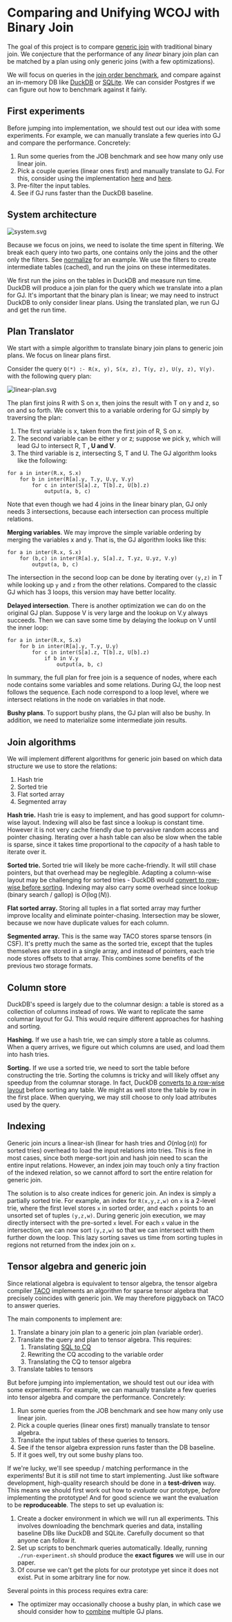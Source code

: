 # Comparing and Unifying WCOJ with Binary Join
The goal of this project is to compare [generic join](https://gitlab.com/remywang/blog/-/blob/master/posts/wcoj.md) with traditional binary join. We conjecture that the performance of any *linear* binary join plan can be matched by a plan using only generic joins (with a few optimizations). 

We will focus on queries in the [join order benchmark](https://github.com/gregrahn/join-order-benchmark), and compare against an in-memory DB like [DuckDB](https://duckdb.org) or [SQLite](https://www.sqlite.org/index.html). We can consider Postgres if we can figure out how to benchmark against it fairly. 

## First experiments
Before jumping into implementation, we should test out our idea with some experiments. For example, we can manually translate a few queries into GJ and compare the performance. Concretely: 
1. Run some queries from the JOB benchmark and see how many only use linear join.  
2. Pick a couple queries (linear ones first) and manually translate to GJ. For this, consider using the implementation [here](https://github.com/mwillsey/egg-smol/blob/a1acf4dc7b6f65f2dd4bbca38d45d40448eda4d8/src/gj.rs#L159) and [here](https://github.com/mwillsey/qry/blob/11c92ff715d0593c0ca86c2b533b9ef8a249bd2c/src/lib.rs#L302). 
3. Pre-filter the input tables. 
4. See if GJ runs faster than the DuckDB baseline. 

## System architecture
![system.svg](system.svg)

Because we focus on joins, we need to isolate the time spent in filtering. We break each query into two parts, one contains only the joins and the other only the filters. See [normalize](normalize.md) for an example. We use the filters to create intermediate tables (cached), and run the joins on these intermeditates. 

We first run the joins on the tables in DuckDB and measure run time. DuckDB will produce a join plan for the query which we translate into a plan for GJ. It's important that the binary plan is linear; we may need to instruct DuckDB to only consider linear plans. Using the translated plan, we run GJ and get the run time. 

## Plan Translator
We start with a simple algorithm to translate binary join plans to generic join plans. We focus on linear plans first. 

Consider the query `Q(*) :- R(x, y), S(x, z), T(y, z), U(y, z), V(y).` with the following query plan: 

![linear-plan.svg](linear-plan.svg)

The plan first joins R with S on x, then joins the result with T on y and z, so on and so forth. We convert this to a variable ordering for GJ simply by traversing the plan: 
1. The first variable is x, taken from the first join of R, S on x. 
2. The second variable can be either y or z; suppose we pick y, which will lead GJ to intersect R, T **, U and V**. 
3. The third variable is z, intersecting S, T and U. 
The GJ algorithm looks like the following: 
```
for a in inter(R.x, S.x)
	for b in inter(R[a].y, T.y, U.y, V.y)
		for c in inter(S[a].z, T[b].z, U[b].z)
			output(a, b, c)
```
Note that even though we had 4 joins in the linear binary plan, GJ only needs 3 intersections, because each intersection can process multiple relations. 

**Merging variables**. We may improve the simple variable ordering by merging the variables x and y. That is, the GJ algorithm looks like this: 
```
for a in inter(R.x, S.x)
	for (b,c) in inter(R[a].y, S[a].z, T.yz, U.yz, V.y)
		output(a, b, c)
```
The intersection in the second loop can be done by iterating over `(y,z)` in T while looking up `y` and `z` from the other relations. Compared to the classic GJ which has 3 loops, this version may have better locality. 

**Delayed intersection**. There is another optimization we can do on the original GJ plan. Suppose V is very large and the lookup on V.y always succeeds. Then we can save some time by delaying the lookup on V until the inner loop: 
```
for a in inter(R.x, S.x)
	for b in inter(R[a].y, T.y, U.y)
		for c in inter(S[a].z, T[b].z, U[b].z)
			if b in V.y
				output(a, b, c)
```

In summary, the full plan for free join is a sequence of nodes, where each node contains some variables and some relations. During GJ, the loop nest follows the sequence. Each node correspond to a loop level, where we intersect relations in the node on variables in that node. 

**Bushy plans**. To support bushy plans, the GJ plan will also be bushy. In addition, we need to materialize some intermediate join results. 

## Join algorithms
We will implement different algorithms for generic join based on which data structure we use to store the relations: 
1. Hash trie
2. Sorted trie
3. Flat sorted array
4. Segmented array

**Hash trie.** Hash trie is easy to implement, and has good support for column-wise layout. Indexing will also be fast since a lookup is constant time. However it is not very cache friendly due to pervasive random access and pointer chasing. Iterating over a hash table can also be slow when the table is sparse, since it takes time proportional to the *capacity* of a hash table to iterate over it. 

**Sorted trie.** Sorted trie will likely be more cache-friendly. It will still chase pointers, but that overhead may be neglegible. Adapting a column-wise layout may be challenging for sorted tries - DuckDB would [convert to row-wise before sorting](https://duckdb.org/2021/08/27/external-sorting.html). Indexing may also carry some overhead since lookup (binary search / gallop) is $O(\log(N))$. 

**Flat sorted array.** Storing all tuples in a flat sorted array may further improve locality and eliminate pointer-chasing. Intersection may be slower, because we now have duplicate values for each column. 

**Segmented array.** This is the same way TACO stores sparse tensors (in CSF). It's pretty much the same as the sorted trie, except that the tuples themselves are stored in a single array, and instead of pointers, each trie node stores offsets to that array. This combines some benefits of the previous two storage formats. 

## Column store
DuckDB's speed is largely due to the columnar design: a table is stored as a collection of columns instead of rows. We want to replicate the same columnar layout for GJ. This would require different approaches for hashing and sorting. 

**Hashing.** If we use a hash trie, we can simply store a table as columns. When a query arrives, we figure out which columns are used, and load them into hash tries. 

**Sorting.** If we use a sorted trie, we need to sort the table before constructing the trie. Sorting the columns is tricky and will likely offset any speedup from the columnar storage. In fact, DuckDB [converts to a row-wise layout](https://duckdb.org/2021/08/27/external-sorting.html) before sorting any table. We might as well store the table by row in the first place. When querying, we may still choose to only load attributes used by the query. 

## Indexing
Generic join incurs a linear-ish (linear for hash tries and $O(n \log (n))$ for sorted tries) overhead to load the input relations into tries. This is fine in most cases, since both merge-sort join and hash join need to scan the entire input relations. However, an index join may touch only a tiny fraction of the indexed relation, so we cannot afford to sort the entire relation for generic join. 

The solution is to also create indices for generic join. An index is simply a partially sorted trie. For example, an index for `R(x,y,z,w)` on `x` is a 2-level trie, where the first level stores `x` in sorted order, and each `x` points to an unsorted set of tuples `(y,z,w)`. During generic join execution, we may directly intersect with the pre-sorted `x` level. For each `x` value in the intersection, we can now sort `(y,z,w)` so that we can intersect with them further down the loop. This lazy sorting saves us time from sorting tuples in regions not returned from the index join on `x`. 

## Tensor algebra and generic join
Since relational algebra is equivalent to tensor algebra, the tensor algebra compiler [TACO](http://tensor-compiler.org) implements an algorithm for sparse tensor algebra that precisely coincides with generic join. We may therefore piggyback on TACO to answer queries. 

The main components to implement are: 

1. Translate a binary join plan to a generic join plan (variable order). 
2. Translate the query and plan to tensor algebra. This requires: 
	1. Translating [SQL to CQ](sql2cq.md) 
	2. Rewriting the CQ accoding to the variable order
	3. Translating the CQ to tensor algebra 
3. Translate tables to tensors 

But before jumping into implementation, we should test out our idea with some experiments. For example, we can manually translate a few queries into tensor algebra and compare the performance. Concretely: 
1. Run some queries from the JOB benchmark and see how many only use linear join.  
2. Pick a couple queries (linear ones first) manually translate to tensor algebra. 
3. Translate the input tables of these queries to tensors. 
4. See if the tensor algebra expression runs faster than the DB baseline. 
5. If it goes well, try out some bushy plans too. 

If we're lucky, we'll see speedup / matching performance in the experiments! But it is *still* not time to start implementing. Just like software development, high-quality research should be done in a **test-driven** way. This means we should first work out how to *evaluate* our prototype, *before* implementing the prototype! And for good science we want the evaluation to be **reproduceable**. The steps to set up evaluation is: 
1. Create a docker environment in which we will run all experiments. This involves downloading the benchmark queries and data, installing baseline DBs like DuckDB and SQLite. Carefully document so that anyone can follow it. 
2. Set up scripts to benchmark queries automatically. Ideally, running `./run-experiment.sh` should produce the **exact figures** we will use in our paper. 
3. Of course we can't get the plots for our prototype yet since it does not exist. Put in some arbitrary line for now. 

Several points in this process requires extra care: 
- The optimizer may occasionally choose a bushy plan, in which case we should consider how to [combine](combine-gj.md) multiple GJ plans. 